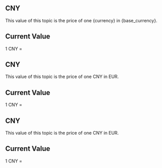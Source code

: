 ## CNY

This value of this topic is the price of one {currency} in {base_currency}.

## Current Value

1 CNY = <Topic topic="finance/stock-exchange/currency/CNY/EUR" decimals="3" unit="EUR"/>

## CNY

This value of this topic is the price of one CNY in EUR.

## Current Value

1 CNY = <Topic topic="finance/stock-exchange/currency/CNY/EUR" decimals="3" unit="EUR"/>

## CNY

This value of this topic is the price of one CNY in EUR.

## Current Value

1 CNY = <Topic topic="finance/stock-exchange/currency/CNY/EUR" decimals="3" unit="EUR"/>

